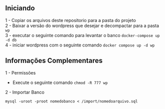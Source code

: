 ## Iniciando
1 - Copiar os arquivos deste repositorio para a pasta do projeto  
2 - Baixar a versão do wordpress que desejar e decompactar para a pasta `wp`  
3 - executar o seguinte comando para levantar o banco `docker-compose up -d db`  
4 - iniciar wordpress com o seguinte comando `docker compose up -d wp`  

## Informações Complementares
1 - Permissões
- Execute o seguinte comando `chmod -R 777 wp`

2 - Importar Banco  
```
mysql -uroot -proot nomedobanco < /import/nomedoarquivo.sql
```
